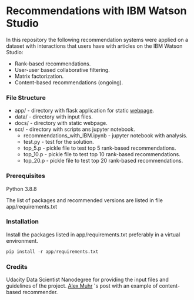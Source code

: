 # Recommendations with IBM Watson Studio

In this repository the following recommendation systems
were applied on a dataset with interactions that users have
with articles on the IBM Watson Studio:

* Rank-based recommendations.
* User-user based collaborative filtering.
* Matrix factorization.
* Content-based recommendations (ongoing).

### File Structure

* app/ - directory with flask application for static [webpage](TODO).
* data/ - directory with input files.
* docs/ - directory with static webpage.
* scr/ - directory with scripts ans jupyter notebook.
    * recommendations_with_IBM.ipynb - jupyter notebook with analysis.
    * test.py - test for the solution.
    * top_5.p - pickle file to test top 5 rank-based recommendations.
    * top_10.p - pickle file to test top 10 rank-based recommendations.
    * top_20.p - pickle file to test top 20 rank-based recommendations.
    
### Prerequisites

Python 3.8.8

The list of packages and recommended versions are listed in file app/requirements.txt

### Installation

Install the packages listed in app/requirements.txt preferably in a virtual environment.

```python
pip install -r app/requirements.txt
```

### Credits

Udacity Data Scientist Nanodegree for providing
the input files and guidelines of the project.
[Alex Muhr](https://towardsdatascience.com/building-a-content-based-recommender-for-data-science-articles-728e5ec7d63d)
's post with an example of content-based recommender.
